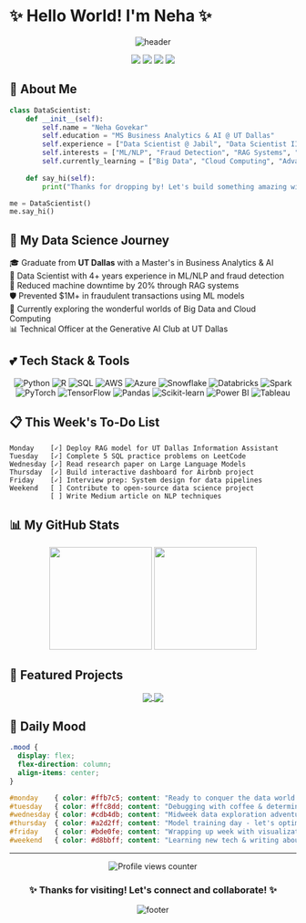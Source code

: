 # ✨ Hello World! I'm Neha ✨ 

<div align="center">
  
  ![header](https://capsule-render.vercel.app/api?type=waving&color=ffb6c1&height=300&section=header&text=Neha%20Govekar&fontSize=90&animation=fadeIn&fontAlignY=38&desc=Data%20Scientist%20|%20ML%20Engineer%20|%20AI%20Enthusiast&descAlignY=55&descAlign=62&fontColor=d6ace6)

  <a href="http://www.linkedin.com/in/neha-govekar"><img src="https://img.shields.io/badge/LinkedIn-0077B5?style=for-the-badge&logo=linkedin&logoColor=white"></a>
  <a href="mailto:neha.Govekar@utdallas.edu"><img src="https://img.shields.io/badge/Email-D14836?style=for-the-badge&logo=gmail&logoColor=white"></a>
  <a href="https://medium.com/@yourmedium"><img src="https://img.shields.io/badge/Medium-12100E?style=for-the-badge&logo=medium&logoColor=white"></a>
  <a href="https://www.kaggle.com/yourkaggle"><img src="https://img.shields.io/badge/Kaggle-20BEFF?style=for-the-badge&logo=Kaggle&logoColor=white"></a>
  
</div>

## 🌸 About Me
```python
class DataScientist:
    def __init__(self):
        self.name = "Neha Govekar"
        self.education = "MS Business Analytics & AI @ UT Dallas"
        self.experience = ["Data Scientist @ Jabil", "Data Scientist II @ HSBC", "Data Science Intern @ Citibank"]
        self.interests = ["ML/NLP", "Fraud Detection", "RAG Systems", "Data Visualization"]
        self.currently_learning = ["Big Data", "Cloud Computing", "Advanced SQL"]
        
    def say_hi(self):
        print("Thanks for dropping by! Let's build something amazing with data! 💖")

me = DataScientist()
me.say_hi()
```

## 🎀 My Data Science Journey

🎓 Graduate from **UT Dallas** with a Master's in Business Analytics & AI  
💼 Data Scientist with 4+ years experience in ML/NLP and fraud detection  
🔮 Reduced machine downtime by 20% through RAG systems  
🛡️ Prevented $1M+ in fraudulent transactions using ML models  
🌱 Currently exploring the wonderful worlds of Big Data and Cloud Computing  
📊 Technical Officer at the Generative AI Club at UT Dallas  

## 💕 Tech Stack & Tools

<div align="center">
  
  ![Python](https://img.shields.io/badge/Python-FFD43B?style=for-the-badge&logo=python&logoColor=blue)
  ![R](https://img.shields.io/badge/R-276DC3?style=for-the-badge&logo=r&logoColor=white)
  ![SQL](https://img.shields.io/badge/SQL-4479A1?style=for-the-badge&logo=mysql&logoColor=white)
  ![AWS](https://img.shields.io/badge/AWS-FF9900?style=for-the-badge&logo=amazonaws&logoColor=white)
  ![Azure](https://img.shields.io/badge/Azure-0078D7?style=for-the-badge&logo=microsoftazure&logoColor=white)
  ![Snowflake](https://img.shields.io/badge/Snowflake-29B5E8?style=for-the-badge&logo=snowflake&logoColor=white)
  ![Databricks](https://img.shields.io/badge/Databricks-FF3621?style=for-the-badge&logo=databricks&logoColor=white)
  ![Spark](https://img.shields.io/badge/Apache_Spark-E25A1C?style=for-the-badge&logo=apachespark&logoColor=white)
  ![PyTorch](https://img.shields.io/badge/PyTorch-EE4C2C?style=for-the-badge&logo=pytorch&logoColor=white)
  ![TensorFlow](https://img.shields.io/badge/TensorFlow-FF6F00?style=for-the-badge&logo=tensorflow&logoColor=white)
  ![Pandas](https://img.shields.io/badge/Pandas-150458?style=for-the-badge&logo=pandas&logoColor=white)
  ![Scikit-learn](https://img.shields.io/badge/scikit_learn-F7931E?style=for-the-badge&logo=scikit-learn&logoColor=white)
  ![Power BI](https://img.shields.io/badge/PowerBI-F2C811?style=for-the-badge&logo=powerbi&logoColor=black)
  ![Tableau](https://img.shields.io/badge/Tableau-E97627?style=for-the-badge&logo=tableau&logoColor=white)
  
</div>

## 📋 This Week's To-Do List
```
Monday    [✓] Deploy RAG model for UT Dallas Information Assistant
Tuesday   [✓] Complete 5 SQL practice problems on LeetCode
Wednesday [✓] Read research paper on Large Language Models
Thursday  [✓] Build interactive dashboard for Airbnb project
Friday    [✓] Interview prep: System design for data pipelines
Weekend   [ ] Contribute to open-source data science project
          [ ] Write Medium article on NLP techniques
```

## 📊 My GitHub Stats

<div align="center">
  <img height="180em" src="https://github-readme-stats.vercel.app/api?username=YourUsername&show_icons=true&theme=dracula&include_all_commits=true&count_private=true&bg_color=30,e96443,904e95&title_color=fff&text_color=fff"/>
  
  <img height="180em" src="https://github-readme-stats.vercel.app/api/top-langs/?username=YourUsername&layout=compact&langs_count=7&theme=dracula&bg_color=30,e96443,904e95&title_color=fff&text_color=fff"/>
</div>

## 🌟 Featured Projects

<div align="center">
  
  <a href="https://github.com/YourUsername/project1">
    <img align="center" src="https://github-readme-stats.vercel.app/api/pin/?username=YourUsername&repo=project1&bg_color=30,e96443,904e95&title_color=fff&text_color=fff" />
  </a>
  
  <a href="https://github.com/YourUsername/project2">
    <img align="center" src="https://github-readme-stats.vercel.app/api/pin/?username=YourUsername&repo=project2&bg_color=30,e96443,904e95&title_color=fff&text_color=fff" />
  </a>
  
</div>

## 💫 Daily Mood
```css
.mood {
  display: flex;
  flex-direction: column;
  align-items: center;
}

#monday    { color: #ffb7c5; content: "Ready to conquer the data world! 💪"; }
#tuesday   { color: #ffc8dd; content: "Debugging with coffee & determination ☕"; }
#wednesday { color: #cdb4db; content: "Midweek data exploration adventures! 🔍"; }
#thursday  { color: #a2d2ff; content: "Model training day - let's optimize! 📈"; }
#friday    { color: #bde0fe; content: "Wrapping up week with visualizations 📊"; }
#weekend   { color: #d8bbff; content: "Learning new tech & writing about it ✍️"; }
```

---

<div align="center">
  <img src="https://komarev.com/ghpvc/?username=YourUsername&color=ff69b4&style=flat-square&label=Profile+Views" alt="Profile views counter"/>
  
  <h3>✨ Thanks for visiting! Let's connect and collaborate! ✨</h3>
  
  ![footer](https://capsule-render.vercel.app/api?type=waving&color=ffb6c1&height=150&section=footer)
</div>

